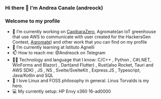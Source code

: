 ### Hi there 👋 I'm Andrea Canale (andreock)
### Welcome to my profile

- 🔭 I’m currently working on [CapibaraZero](https://github.com/CapibaraZero), Agromate(an IoT greenhouse that use AWS to communicate with user created for the HackersGen Contest, [Agromate](https://github.com/agromate-devs)) and other work that you can find on my profile
- 🌱 I’m currently learning at Istituto Agnelli
- 📫 How to reach me: @Andreock on Telegram
- 👨‍💻 Technology and language that I know:  C/C++ , Python , C#(.NET, WinForms and Blazor) , Dart(and Flutter) , Rust(also Rocket, Tauri and AWS SDK) , JS , NS , Svelte/SvelteKit , Express.JS , Typescript, Java/Kotlin and SQL
- 🐧 I love Linux and FOSS philosophy in general. Linus Torvalds is my hero.
- 💻 My currently setup: HP Envy x360 16-ad0000
